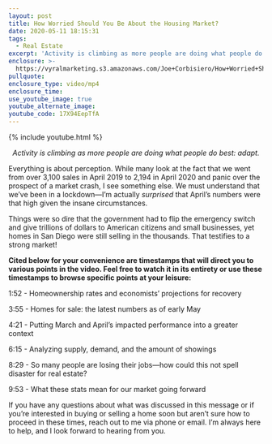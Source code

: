 ```yaml
---
layout: post
title: How Worried Should You Be About the Housing Market?
date: 2020-05-11 18:15:31
tags:
  - Real Estate
excerpt: 'Activity is climbing as more people are doing what people do best: adapt.'
enclosure: >-
  https://vyralmarketing.s3.amazonaws.com/Joe+Corbisiero/How+Worried+Should+You+Be+About+the+Housing+Market_.mp4
pullquote:
enclosure_type: video/mp4
enclosure_time:
use_youtube_image: true
youtube_alternate_image:
youtube_code: 17X94EepTfA
---
```


{% include youtube.html %}

<p style="text-align: center;"><em>Activity is climbing as more people are doing what people do best: adapt.</em></p>

Everything is about perception. While many look at the fact that we went from over 3,100 sales in April 2019 to 2,194 in April 2020 and panic over the prospect of a market crash, I see something else. We must understand that we’ve been in a lockdown—I’m actually *surprised* that April’s numbers were that high given the insane circumstances.&nbsp;

Things were so dire that the government had to flip the emergency switch and give trillions of dollars to American citizens and small businesses, yet homes in San Diego were still selling in the thousands. That testifies to a strong market\!&nbsp;

**Cited below for your convenience are timestamps that will direct you to various points in the video. Feel free to watch it in its entirety or use these timestamps to browse specific points at your leisure:&nbsp;**

1:52 - Homeownership rates and economists’ projections for recovery&nbsp;

3:55 - Homes for sale: the latest numbers as of early May

4:21 - Putting March and April’s impacted performance into a greater context

6:15 - Analyzing supply, demand, and the amount of showings&nbsp;&nbsp;

8:29 - So many people are losing their jobs—how could this not spell disaster for real estate?

9:53 - What these stats mean for our market going forward&nbsp;

If you have any questions about what was discussed in this message or if you’re interested in buying or selling a home soon but aren’t sure how to proceed in these times, reach out to me via phone or email. I’m always here to help, and I look forward to hearing from you.